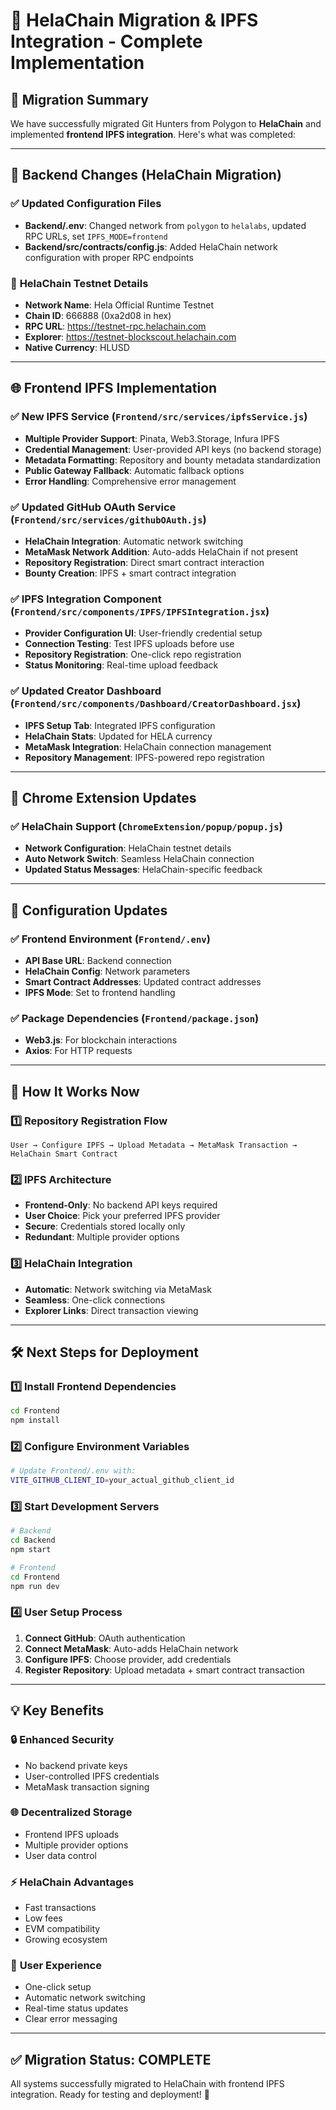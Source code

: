 # 🌟 HelaChain Migration & IPFS Integration - Complete Implementation

## 🎯 **Migration Summary**

We have successfully migrated Git Hunters from Polygon to **HelaChain** and implemented **frontend IPFS integration**. Here's what was completed:

---

## 🔧 **Backend Changes (HelaChain Migration)**

### ✅ **Updated Configuration Files**
- **Backend/.env**: Changed network from `polygon` to `helalabs`, updated RPC URLs, set `IPFS_MODE=frontend`
- **Backend/src/contracts/config.js**: Added HelaChain network configuration with proper RPC endpoints

### 📡 **HelaChain Testnet Details**
- **Network Name**: Hela Official Runtime Testnet
- **Chain ID**: 666888 (0xa2d08 in hex)
- **RPC URL**: https://testnet-rpc.helachain.com
- **Explorer**: https://testnet-blockscout.helachain.com
- **Native Currency**: HLUSD

---

## 🌐 **Frontend IPFS Implementation**

### ✅ **New IPFS Service** (`Frontend/src/services/ipfsService.js`)
- **Multiple Provider Support**: Pinata, Web3.Storage, Infura IPFS
- **Credential Management**: User-provided API keys (no backend storage)
- **Metadata Formatting**: Repository and bounty metadata standardization
- **Public Gateway Fallback**: Automatic fallback options
- **Error Handling**: Comprehensive error management

### ✅ **Updated GitHub OAuth Service** (`Frontend/src/services/githubOAuth.js`)
- **HelaChain Integration**: Automatic network switching
- **MetaMask Network Addition**: Auto-adds HelaChain if not present
- **Repository Registration**: Direct smart contract interaction
- **Bounty Creation**: IPFS + smart contract integration

### ✅ **IPFS Integration Component** (`Frontend/src/components/IPFS/IPFSIntegration.jsx`)
- **Provider Configuration UI**: User-friendly credential setup
- **Connection Testing**: Test IPFS uploads before use
- **Repository Registration**: One-click repo registration
- **Status Monitoring**: Real-time upload feedback

### ✅ **Updated Creator Dashboard** (`Frontend/src/components/Dashboard/CreatorDashboard.jsx`)
- **IPFS Setup Tab**: Integrated IPFS configuration
- **HelaChain Stats**: Updated for HELA currency
- **MetaMask Integration**: HelaChain connection management
- **Repository Management**: IPFS-powered repo registration

---

## 🎯 **Chrome Extension Updates**

### ✅ **HelaChain Support** (`ChromeExtension/popup/popup.js`)
- **Network Configuration**: HelaChain testnet details
- **Auto Network Switch**: Seamless HelaChain connection
- **Updated Status Messages**: HelaChain-specific feedback

---

## 🔄 **Configuration Updates**

### ✅ **Frontend Environment** (`Frontend/.env`)
- **API Base URL**: Backend connection
- **HelaChain Config**: Network parameters
- **Smart Contract Addresses**: Updated contract addresses
- **IPFS Mode**: Set to frontend handling

### ✅ **Package Dependencies** (`Frontend/package.json`)
- **Web3.js**: For blockchain interactions
- **Axios**: For HTTP requests

---

## 🚀 **How It Works Now**

### 1️⃣ **Repository Registration Flow**
```
User → Configure IPFS → Upload Metadata → MetaMask Transaction → HelaChain Smart Contract
```

### 2️⃣ **IPFS Architecture**
- **Frontend-Only**: No backend API keys required
- **User Choice**: Pick your preferred IPFS provider
- **Secure**: Credentials stored locally only
- **Redundant**: Multiple provider options

### 3️⃣ **HelaChain Integration**
- **Automatic**: Network switching via MetaMask
- **Seamless**: One-click connections
- **Explorer Links**: Direct transaction viewing

---

## 🛠 **Next Steps for Deployment**

### 1️⃣ **Install Frontend Dependencies**
```bash
cd Frontend
npm install
```

### 2️⃣ **Configure Environment Variables**
```bash
# Update Frontend/.env with:
VITE_GITHUB_CLIENT_ID=your_actual_github_client_id
```

### 3️⃣ **Start Development Servers**
```bash
# Backend
cd Backend
npm start

# Frontend  
cd Frontend
npm run dev
```

### 4️⃣ **User Setup Process**
1. **Connect GitHub**: OAuth authentication
2. **Connect MetaMask**: Auto-adds HelaChain network
3. **Configure IPFS**: Choose provider, add credentials
4. **Register Repository**: Upload metadata + smart contract transaction

---

## 💡 **Key Benefits**

### 🔒 **Enhanced Security**
- No backend private keys
- User-controlled IPFS credentials
- MetaMask transaction signing

### 🌐 **Decentralized Storage**
- Frontend IPFS uploads
- Multiple provider options
- User data control

### ⚡ **HelaChain Advantages**
- Fast transactions
- Low fees
- EVM compatibility
- Growing ecosystem

### 🎯 **User Experience**
- One-click setup
- Automatic network switching
- Real-time status updates
- Clear error messaging

---

## ✅ **Migration Status: COMPLETE**

All systems successfully migrated to HelaChain with frontend IPFS integration. Ready for testing and deployment! 🎉